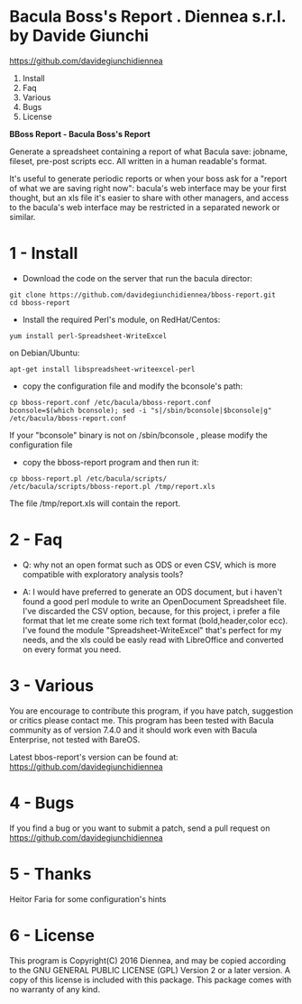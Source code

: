 
# Bacula Boss's Report . Diennea s.r.l. by Davide Giunchi
https://github.com/davidegiunchidiennea


1. Install
2. Faq
3. Various
4. Bugs
5. License


**BBoss Report - Bacula Boss's Report**

Generate a spreadsheet containing a report of what Bacula save: jobname, fileset, pre-post scripts ecc. All written in a human readable's format.

It's useful to generate periodic reports or when your boss ask for a "report of what we are saving right now": bacula's web interface may be your first thought, but an xls file it's easier to share with other managers,
 and access to the bacula's web interface may be restricted in a separated nework or similar.


# 1 - Install

* Download the code on the server that run the bacula director:

```
git clone https://github.com/davidegiunchidiennea/bboss-report.git
cd bboss-report
```

* Install the required Perl's module, on RedHat/Centos:
```
yum install perl-Spreadsheet-WriteExcel
```

on Debian/Ubuntu:

```
apt-get install libspreadsheet-writeexcel-perl
```

* copy the configuration file and modify the bconsole's path:

```
cp bboss-report.conf /etc/bacula/bboss-report.conf 
bconsole=$(which bconsole); sed -i "s|/sbin/bconsole|$bconsole|g" /etc/bacula/bboss-report.conf
```

If your "bconsole" binary is not on /sbin/bconsole , please modify the configuration file

* copy the bboss-report program and then run it:

```
cp bboss-report.pl /etc/bacula/scripts/
/etc/bacula/scripts/bboss-report.pl /tmp/report.xls
```

The file /tmp/report.xls will contain the report.

# 2 - Faq

* Q: why not an open format such as ODS or even CSV, which is more compatible with exploratory analysis tools?

* A: I would have preferred to generate an ODS document, but i haven't found a good perl module to write an OpenDocument Spreadsheet file.
I've discarded the CSV option, because, for this project, i prefer a file format that let me create some rich text format (bold,header,color ecc).
I've found the module "Spreadsheet-WriteExcel" that's perfect for my needs, and the xls could be easly read with LibreOffice and converted on every format you need.

# 3 - Various

You are encourage to contribute this program, if you have patch, suggestion or
critics please contact me.
This program has been tested with Bacula community as of version 7.4.0 and it should work even with Bacula Enterprise, not tested with BareOS.

Latest bbos-report's version can be found at:
https://github.com/davidegiunchidiennea

# 4 - Bugs

If you find a bug or you want to submit a patch, send a pull request on https://github.com/davidegiunchidiennea

# 5 - Thanks

Heitor Faria for some configuration's hints

# 6 - License

This program is Copyright(C) 2016 Diennea, and may be copied according to
the GNU GENERAL PUBLIC LICENSE (GPL) Version 2 or a later version.  A copy of 
this license is included with this package.  This package comes with no warranty
of any kind.
